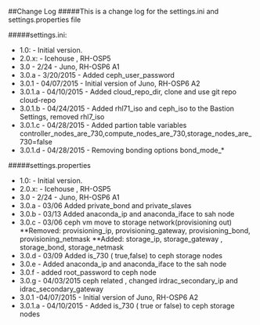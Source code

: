 ##Change Log
#####This is a change log for the settings.ini and settings.properties file


#####settings.ini:
* 1.0: - Initial version.
* 2.0.x: - Icehouse , RH-OSP5
* 3.0 - 2/24 - Juno, RH-OSP6 A1
* 3.0.a - 3/20/2015 - Added ceph_user_password
* 3.0.1 - 04/07/2015 - Initial version of Juno, RH-OSP6 A2
* 3.0.1.a - 04/10/2015 - Added cloud_repo_dir, clone and use git repo cloud-repo
* 3.0.1.b - 04/24/2015 - Added rhl71_iso and ceph_iso to the Bastion Settings, removed rhl7_iso
* 3.0.1.c - 04/28/2015 - Added partion table variables
  controller_nodes_are_730,compute_nodes_are_730,storage_nodes_are_730=false       
* 3.0.1.d - 04/28/2015 - Removing bonding options bond_mode_*

#####settings.properties
* 1.0: - Initial version.
* 2.0.x: - Icehouse , RH-OSP5
* 3.0 - 2/24 - Juno, RH-OSP6 A1
* 3.0.a - 03/06 Added private_bond and private_slaves
* 3.0.b - 03/13 Added anaconda_ip and anaconda_iface to sah node
* 3.0.c - 03/06 ceph vm move to storage network(provisioning out)
**Removed: provisioning_ip, provisioning_gateway, provisioning_bond, provisioning_netmask
**Added: storage_ip, storage_gateway , storage_bond, storage_netmask
* 3.0.d - 03/09 Added is_730 ( true,false) to ceph storage nodes
* 3.0.e -  Added anaconda_ip and anaconda_iface to the sah node
* 3.0.f - added root_password to ceph node
* 3.0.g - 04/03/2015 ceph related , changed irdrac_secondary_ip and idrac_secondary_gateway
* 3.0.1 -04/07/2015 - Initial version of Juno, RH-OSP6 A2
* 3.0.1.a - 04/10/2015 - Added is_730 ( true or false) to ceph storage nodes


